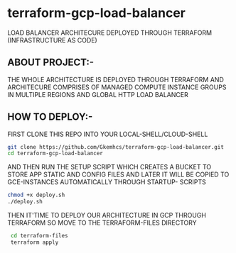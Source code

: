# terraform-gcp-load-balancer
LOAD BALANCER ARCHITECURE DEPLOYED THROUGH TERRAFORM (INFRASTRUCTURE AS CODE)
## ABOUT PROJECT:-
   THE WHOLE ARCHITECTURE IS DEPLOYED THROUGH TERRAFORM AND ARCHITECURE COMPRISES OF MANAGED COMPUTE INSTANCE GROUPS IN MULTIPLE REGIONS AND GLOBAL HTTP LOAD BALANCER
## HOW TO DEPLOY:-
   FIRST CLONE THIS REPO INTO YOUR LOCAL-SHELL/CLOUD-SHELL 
   ```bash
   git clone https://github.com/Gkemhcs/terraform-gcp-load-balancer.git
   cd terraform-gcp-load-balancer
   ```
   AND THEN  RUN THE SETUP SCRIPT WHICH CREATES A BUCKET TO STORE APP STATIC AND CONFIG FILES AND LATER IT WILL BE COPIED TO GCE-INSTANCES AUTOMATICALLY THROUGH STARTUP-    SCRIPTS
   ```bash
   chmod +x deploy.sh
   ./deploy.sh
   ```

   THEN IT'TIME TO DEPLOY OUR ARCHITECTURE IN GCP THROUGH TERRAFORM SO MOVE TO THE TERRAFORM-FILES DIRECTORY
   ```bash
    cd terraform-files
    terraform apply
   ```
   

